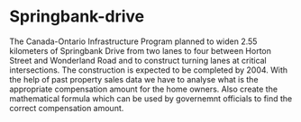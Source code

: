 # Springbank-drive
The Canada-Ontario Infrastructure Program planned to widen 2.55 kilometers of Springbank Drive from two lanes to four between Horton Street and Wonderland Road and to construct turning lanes at critical intersections. The construction is expected to be completed by 2004. With the help of past property sales data we have to analyse what is the appropriate compensation amount for the home owners. Also create the mathematical formula which can be used by governemnt officials to find the correct compensation amount. 
